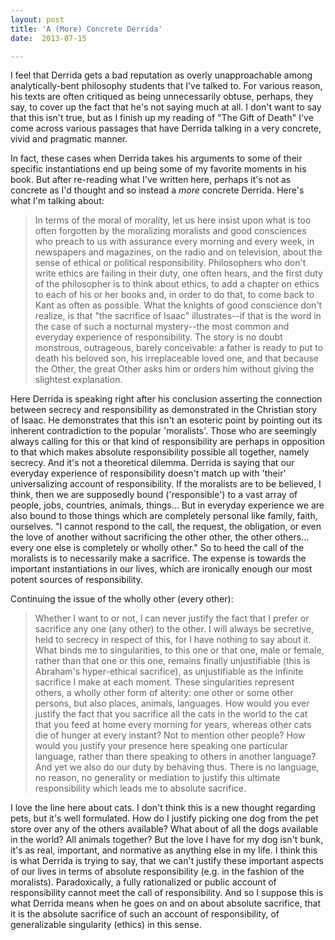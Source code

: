 ```yaml
---
layout: post
title: 'A (More) Concrete Derrida'
date:  2013-07-15

---
```

I feel that Derrida gets a bad reputation as overly unapproachable among analytically-bent philosophy students that I've talked to. For various reason, his texts are often critiqued as being unnecessarily obtuse, perhaps, they say, to cover up the fact that he's not saying much at all. I don't want to say that this isn't true, but as I finish up my reading of "The Gift of Death" I've come across various passages that have Derrida talking in a very concrete, vivid and pragmatic manner. 

In fact, these cases when Derrida takes his arguments to some of their specific instantiations end up being some of my favorite moments in his book. But after re-reading what I've written here, perhaps it's not as concrete as I'd thought and so instead a _more_ concrete Derrida. Here's what I'm talking about:

> In terms of the moral of morality, let us here insist upon what is too often forgotten
> by the moralizing moralists and good consciences who preach to us with assurance every 
> morning and every week, in newspapers and magazines, on the radio and on television, 
> about the sense of ethical or political responsibility. Philosophers who don't write 
> ethics are failing in their duty, one often hears, and the first duty of the philosopher 
> is to think about ethics, to add a chapter on ethics to each of his or her books and, 
> in order to do that, to come back to Kant as often as possible. What the knights 
> of good conscience don't realize, is that "the sacrifice of Isaac" illustrates--if 
> that is the word in the case of such a nocturnal mystery--the most common and everyday 
> experience of responsibility. The story is no doubt monstrous, outrageous, 
> barely conceivable: a father is ready to put to death his beloved son, his irreplaceable 
> loved one, and that because the Other, the great Other asks him or orders him without 
> giving the slightest explanation. 

Here Derrida is speaking right after his conclusion asserting the connection between secrecy and responsibility as demonstrated in the Christian story of Isaac. He demonstrates that this isn't an esoteric point by pointing out its inherent contradiction to the popular 'moralists'. Those who are seemingly always calling for this or that kind of responsibility are perhaps in opposition to that which makes absolute responsibility possible all together, namely secrecy. And it's not a theoretical dilemma. Derrida is saying that our everyday experience of responsibility doesn't match up with 'their' universalizing account of responsibility. If the moralists are to be believed, I think, then we are supposedly bound ('responsible') to a vast array of people, jobs, countries, animals, things... But in everyday experience we are also bound to those things which are completely personal like family, faith, ourselves. "I cannot respond to the call, the request, the obligation, or even the love of another without sacrificing the other other, the other others... every one else is completely or wholly other." So to heed the call of the moralists is to necessarily make a sacrifice. The expense is towards the important instantiations in our lives, which are ironically enough  our most potent sources of responsibility.

Continuing the issue of the wholly other (every other):


> Whether I want to or not, I can never justify the fact that I prefer or sacrifice
> any one (any other) to the other. I will always be secretive, held to secrecy in respect of this,
> for I have nothing to say about it. What binds me to singularities, to this one or that one,
> male or female, rather than that one or this one, remains finally unjustifiable (this is
> Abraham's hyper-ethical sacrifice), as unjustifiable as the infinite sacrifice I make at each 
> moment. These singularities represent others, a wholly other form of alterity: one other or 
> some other persons, but also places, animals, languages. How would you ever justify the fact 
> that you sacrifice all the cats in the world to the cat that you feed at home every morning
> for years, whereas other cats die of hunger at every instant? Not to mention other people? 
> How would you justify your presence here speaking one particular language, rather than there
> speaking to others in another language? And yet we also do our duty by behaving thus. 
> There is no language, no reason, no generality or mediation to justify this ultimate 
> responsibility which leads me to absolute sacrifice.


I love the line here about cats. I don't think this is a new thought regarding pets, but it's well formulated. How do I justify picking one dog from the pet store over any of the others available? What about of all the dogs available in the world? All animals together? But the love I have for my dog isn't bunk, it's as real, important, and normative as anything else in my life. I think this is what Derrida is trying to say, that we can't justify these important aspects of our lives in terms of absolute responsibility (e.g. in the fashion of the moralists). Paradoxically, a fully rationalized or public account of responsibility cannot meet the call of responsibility. And so I suppose this is what Derrida means when he goes on and on about absolute sacrifice, that it is the absolute sacrifice of such an account of responsibility, of generalizable singularity (ethics) in this sense. 
